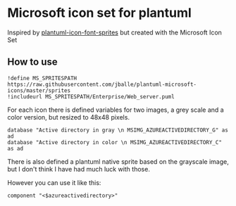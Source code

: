 # Microsoft icon set for plantuml

Inspired by [plantuml-icon-font-sprites](https://github.com/tupadr3/plantuml-icon-font-sprites)
but created with the Microsoft Icon Set

## How to use

```
!define MS_SPRITESPATH https://raw.githubusercontent.com/jballe/plantuml-microsoft-icons/master/sprites
!includeurl MS_SPRITESPATH/Enterprise/Web_server.puml
```

For each icon there is defined variables for two images, a grey scale and a color version, but resized to 48x48 pixels.

```
database "Active directory in gray \n MSIMG_AZUREACTIVEDIRECTORY_G" as ad
database "Active directory in color \n MSIMG_AZUREACTIVEDIRECTORY_C" as ad
```

There is also defined a plantuml native sprite based on the grayscale image, but I don't think I have had much luck with those.

However you can use it like this:

```
component "<$azureactivedirectory>"
```
